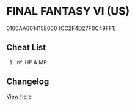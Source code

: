 # FINAL FANTASY VI (US)
0100AA001415E000 (CC2F4D27F0C49FF1)

## Cheat List
1. Inf. HP & MP

## Changelog
[View here](./CHANGELOG.md)